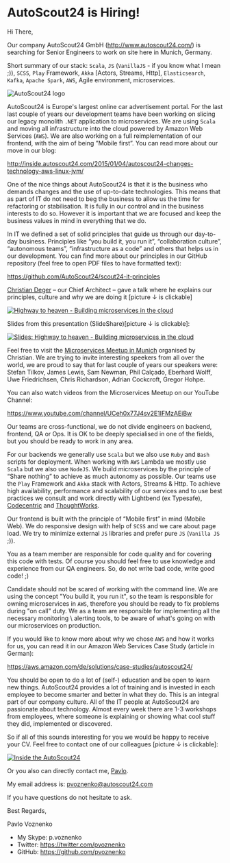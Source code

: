 # AutoScout24 is Hiring!

Hi There,

Our company AutoScout24 GmbH (http://www.autoscout24.com/) is searching for Senior Engineers to work on site here in Munich, Germany.

Short summary of our stack: `Scala`, `JS` (`VanillaJS` - if you know what I mean ;)), `SCSS`, `Play` Framework, `Akka` [Actors, Streams, Http], `Elasticsearch`,
`Kafka`, `Apache Spark`, `AWS`, Agile environment, microservices.

![AutoScout24 logo](https://upload.wikimedia.org/wikipedia/commons/thumb/f/fa/AutoScout24_logo.svg/320px-AutoScout24_logo.svg.png)

AutoScout24 is Europe's largest online car advertisement portal. For the last last couple of years our development teams have been working on slicing our legacy monolith `.NET` application to microservices. We are using `Scala` and moving all infrastructure into the cloud powered by Amazon Web Services (`AWS`). We are also working on a full reimplementation of our frontend, with the aim of being ”Mobile first”. You can read more about our move in our blog:

http://inside.autoscout24.com/2015/01/04/autoscout24-changes-technology-aws-linux-jvm/

One of the nice things about AutoScout24 is that it is the business who demands changes and the use of up-to-date technologies. This means that as part of IT do not need to beg the business to allow us the time for refactoring or stabilisation. It is fully in our control and in the business interests to do so. However it is important that we are focused and keep the business values in mind in everything that we do.

In IT we defined a set of solid principles that guide us through our day-to-day business. Principles like “you build it, you run
it”, “collaboration culture”, “autonomous teams”, “infrastructure as a code” and others that helps us in our development.
You can find more about our principles in our GitHub repository (feel free to open PDF files to have formatted text):

https://github.com/AutoScout24/scout24-it-principles

[Christian Deger](https://twitter.com/cdeger) – our Chief Architect – gave a talk where he explains our principles, culture and why we are doing it [picture ↓ is clickable]

[![Highway to heaven - Building microservices in the cloud](http://img.youtube.com/vi/xM8CBgqCEBY/0.jpg)](http://www.youtube.com/watch?v=xM8CBgqCEBY)

Slides from this presentation (SlideShare)[picture ↓ is clickable]:

[![Slides: Highway to heaven - Building microservices in the cloud](http://image.slidesharecdn.com/gotonightsberlin2016-160504115537/95/building-microservices-in-the-cloud-goto-nights-berlin-2016-1-638.jpg?cb=1462363122)](http://www.slideshare.net/cdeger/building-microservices-in-the-cloud-goto-nights-berlin-2016)

Feel free to visit the [Microservices Meetup in Munich](http://www.meetup.com/Microservices-Meetup-Munich/) organised by Christian. We are trying to invite interesting speekers from all over the world, we are proud to say that for last couple of years our speakers were: Stefan Tilkov, James Lewis, Sam Newman, Phil Calçado, Eberhard Wolff, Uwe Friedrichsen, 
Chris Richardson, Adrian Cockcroft, Gregor Hohpe.

You can also watch videos from the Microservices Meetup on our YouTube Channel:

https://www.youtube.com/channel/UCeh0x77J4sv2E1IFMzAEiBw

Our teams are cross-functional, we do not divide engineers on backend, frontend, QA or Ops. It is OK to be deeply specialised in one of the fields, but you should be ready to work in any area.

For our backends we generally use `Scala` but we also use `Ruby` and `Bash` scripts for deployment. When working with `AWS` Lambda we mostly use `Scala` but we also use `NodeJS`. We build microservices by the principle of “Share nothing” to achieve as much autonomy as possible. Our teams use the `Play` Framework and `Akka` stack with Actors, Streams & Http. To achieve high availability, performance and scalability of our services and to use best practices we consult and work directly with Lightbend (ex Typesafe), [Codecentric](https://www.codecentric.de/) and [ThoughtWorks](https://www.thoughtworks.com).

Our frontend is built with the principle of “Mobile first” in mind (Mobile Web). We do responsive design with help
of `SCSS` and we care about page load. We try to minimize external `JS` libraries and prefer pure `JS` (`Vanilla JS` ;)).

You as a team member are responsible for code quality and for covering this code with tests. Of course you should feel free to use knowledge and experience from our QA engineers. So, do not write bad code, write good code! ;)

Candidate should not be scared of working with the command line. We are using the concept "You build it, you run it", so the team is responsible for owning microservices in `AWS`, therefore you should be ready to fix problems during "on call" duty. We as a team are responsible for implementing all the necessary monitoring \ alerting tools, to be aware of what's going on with our microservices on production.

If you would like to know more about why we chose `AWS` and how it works for us, you can read it in our Amazon Web Services Case Study (article in German):

https://aws.amazon.com/de/solutions/case-studies/autoscout24/

You should be open to do a lot of (self-) education and be open to learn new things. AutoScout24 provides a lot of training and is invested in each employee to become smarter and better in what they do. This is an integral part of our company culture. All of the IT people at AutoScout24 are passionate about technology. Almost every week there are 1-3 workshops from employees, where someone is explaining or showing what cool stuff they did, implemented or discovered.

So if all of this sounds interesting for you we would be happy to receive your CV. Feel free to contact one of our
colleagues [picture ↓ is clickable]:

[![Inside the AutoScout24](http://inside.autoscout24.com/img/post_img/tatsu_stack.jpg)](http://inside.autoscout24.com/career/2015/08/06/wanted-next-generation-software-engineer/)

Or you also can directly contact me, [Pavlo](https://github.com/pvoznenko).

My email address is: pvoznenko@autoscout24.com

If you have questions do not hesitate to ask.

Best Regards,

Pavlo Voznenko

- My Skype: p.voznenko
- Twitter: https://twitter.com/pvoznenko
- GitHub: https://github.com/pvoznenko
